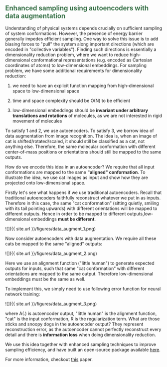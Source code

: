 ## <span style="color: #397249">Enhanced sampling using autoencoders with data augmentation</span>

Understanding of physical systems depends crucially on sufficient sampling of system conformations.  However, the presence of energy barrier generally impedes efficient sampling.  One way to solve this issue is to add biasing forces to "pull" the system along important directions (which are encoded in "collective variables").  Finding such directions is essentially a dimensionality reduction problem, where we want to reduce high-dimensional conformational representations (e.g. encoded as Cartesian coordinates of atoms) to low-dimensional embeddings.  For sampling problem, we have some additional requirements for dimensionality reduction: 

1. we need to have an explicit function mapping from high-dimensional space to low-dimensional space

2. time and space complexity should be O(N) to be efficient

3. low-dimensional embeddings should be **invariant under arbitrary translations and rotations** of molecules, as we are not interested in rigid movement of molecules

To satisfy 1 and 2, we use autoencoders.  To satisfy 3, we borrow idea of data augmentation from image recognition.  The idea is, when an image of cat is shifted/rotated/scaled, it should still be classified as a cat, not anything else.  Therefore, the same molecular conformation with different center-of-mass positions or orientations should still be mapped to the same outputs.  

How do we encode this idea in an autoencoder?  We require that all input conformations are mapped to the same **"aligned" conformation**.  To illustrate the idea, we use cat images as input and show how they are projected onto low-dimensional space.  

Firstly let's see what happens if we use traditional autoencoders.  Recall that traditional autoencoders faithfully reconstruct whatever we put in as inputs.  Therefore in this case, the same "cat conformation" (sitting quietly, smiling with its tail pointing upwards) with different orientations will be mapped to different outputs.  Hence in order to be mapped to different outputs,low-dimensional embeddings **must be different**.


![]({{ site.url }}/figures/data_augment_1.png)

Now consider autoencoders with data augmentation.  We require all these cats be mapped to the same "aligned" outputs:

![]({{ site.url }}/figures/data_augment_2.png)

Here we use an alignment function ("little human") to generate expected outputs for inputs, such that same "cat conformation" with different orientations are mapped to the same output.  Therefore low-dimensional embeddings must be the same as well.

To implement this, we simply need to use following error function for neural network training:

![]({{ site.url }}/figures/data_augment_3.png)

where A(.) is autoencoder output, "little human" is the alignment function, "cat" is the input conformation, R is the regularization term.   What are those sticks and snoopy dogs in the autoencoder output?  They represent reconstruction error, as the autoencoder cannot perfectly reconstruct every detail and there is **information loss** when doing dimensionality reduction.

We use this idea together with enhanced sampling techniques to improve sampling efficiency, and have built an open-source package available [here](https://github.com/weiHelloWorld/accelerated_sampling_with_autoencoder).

For more information, checkout [this](https://onlinelibrary.wiley.com/doi/full/10.1002/jcc.25520) paper.
